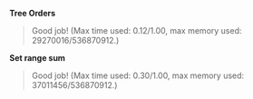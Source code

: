 **Tree Orders**
>Good job! (Max time used: 0.12/1.00, max memory used: 29270016/536870912.)

**Set range sum**
>Good job! (Max time used: 0.30/1.00, max memory used: 37011456/536870912.)
